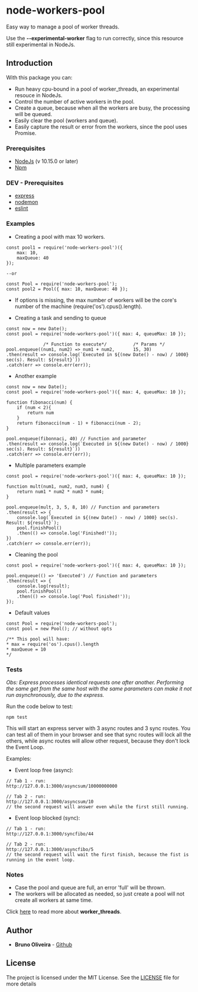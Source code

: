 # node-workers-pool
Easy way to manage a pool of worker threads.

Use the **--experimental-worker** flag to run correctly, since this resource still experimental in NodeJs.

## Introduction

With this package you can:
* Run heavy cpu-bound in a pool of worker_threads, an experimental resouce in NodeJs.
* Control the number of active workers in the pool.
* Create a queue, because when all the workers are busy, the processing will be queued.
* Easily clear the pool (workers and queue).
* Easily capture the result or error from the workers, since the pool uses Promise.

### Prerequisites

* [NodeJs](https://nodejs.org/en/) (v 10.15.0 or later)
* [Npm](https://www.npmjs.com/)

### DEV - Prerequisites
* [express](https://expressjs.com/)
* [nodemon](https://nodemon.io/)
* [eslint](https://eslint.org/)

### Examples

* Creating a pool with max 10 workers.
```
const pool1 = require('node-workers-pool')({
    max: 10,
    maxQueue: 40
});

--or

const Pool = require('node-workers-pool');
const pool2 = Pool({ max: 10, maxQueue: 40 });
```

* If options is missing, the max number of workers will be the core's number of the machine (require('os').cpus().length).

* Creating a task and sending to queue
```
const now = new Date();
const pool = require('node-workers-pool')({ max: 4, queueMax: 10 });

              /* Function to execute*/          /* Params */
pool.enqueue((num1, num2) => num1 + num2,       15, 30)
.then(result => console.log(`Executed in ${(new Date() - now) / 1000} sec(s). Result: ${result}`))
.catch(err => console.err(err));
```

* Another example
```
const now = new Date();
const pool = require('node-workers-pool')({ max: 4, queueMax: 10 });

function fibonacci(num) {
    if (num < 2){
        return num
    }
    return fibonacci(num - 1) + fibonacci(num - 2);
}

pool.enqueue(fibonnaci, 40) // Function and parameter
.then(result => console.log(`Executed in ${(new Date() - now) / 1000} sec(s). Result: ${result}`))
.catch(err => console.err(err));
```

* Multiple parameters example
```
const pool = require('node-workers-pool')({ max: 4, queueMax: 10 });

function mult(num1, num2, num3, num4) {
    return num1 * num2 * num3 * num4;
}

pool.enqueue(mult, 3, 5, 8, 10) // Function and parameters
.then(result => {
    console.log(`Executed in ${(new Date() - now) / 1000} sec(s). Result: ${result}`);
    pool.finishPool()
    .then(() => console.log('Finished!'));
})
.catch(err => console.err(err));
```

* Cleaning the pool
```
const pool = require('node-workers-pool')({ max: 4, queueMax: 10 });

pool.enqueue(() => 'Executed') // Function and parameters
.then(result => {
    console.log(result);
    pool.finishPool()
    .then(() => console.log('Pool finished!'));
});
```

* Default values
```
const Pool = require('node-workers-pool');
const pool = new Pool(); // without opts

/** This pool will have:
* max = require('os').cpus().length
* maxQueue = 10
*/
```

### Tests

*Obs: Express processes identical requests one after another. Performing the same get from the same host with the same parameters can make it not run asynchronously, due to the express.*

Run the code below to test:
```
npm test
```
This will start an express server with 3 async routes and 3 sync routes.
You can test all of them in your browser and see that sync routes will lock all the others, while async routes will allow other request, because they don't lock the Event Loop.

Examples:
* Event loop free (async):
```
// Tab 1 - run:
http://127.0.0.1:3000/asyncsum/10000000000

// Tab 2 - run:
http://127.0.0.1:3000/asyncsum/10
// the second request will answer even while the first still running.
```

* Event loop blocked (sync):
```
// Tab 1 - run:
http://127.0.0.1:3000/syncfibo/44

// Tab 2 - run:
http://127.0.0.1:3000/asyncfibo/5
// the second request will wait the first finish, because the fist is running in the event loop.
```

### Notes
* Case the pool and queue are full, an error 'full' will be thrown.
* The workers will be allocated as needed, so just create a pool will not create all workers at same time.

Click [here](https://nodejs.org/docs/latest-v11.x/api/worker_threads.html) to read more about **worker_threads**.

## Author

* **Bruno Oliveira** - [Github](https://github.com/bruno303)

## License

The project is licensed under the MIT License. See the [LICENSE](https://github.com/bruno303/node-workers-pool/blob/master/LICENSE) file for more details
